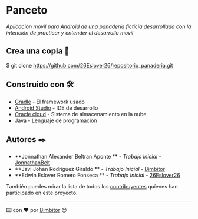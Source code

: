# Panceto

_Aplicación movil para Android de una panadería ficticia desarrollada con la intención de practicar y entender el desarrollo movil_

## Crea una copia 🚀
  
 $ git clone https://github.com/26Eslover26/repositorio_panaderia.git
  
## Construido con 🛠️

* [Gradle](https://gradle.org/) - El framework usado
* [Android Studio](https://developer.android.com/) - IDE de desarrollo
* [Oracle cloud](https://www.oracle.com/cloud/) - Sistema de almacenamiento en la nube
* [Java](https://www.java.com/en/) - Lenguaje de programación

## Autores ✒️

* **Jonnathan Alexander Beltran Aponte  ** - *Trabajo Inicial* - [JonnathanBelt](https://github.com/JonnathanBelt)
* **Javi Johan Rodríguez Giraldo  ** - *Trabajo Inicial* - [Bimbitor](https://github.com/Bimbitor)
* **Edwin Eslover Romero Fonseca  ** - *Trabajo Inicial* - [26Eslover26](https://github.com/26Eslover26)

También puedes mirar la lista de todos los [contribuyentes](https://github.com/26Eslover26/repositorio_panaderia/graphs/contributors) quíenes han participado en este proyecto. 

---
⌨️ con ❤️ por [Bimbitor](https://github.com/Bimbitor) 😊
